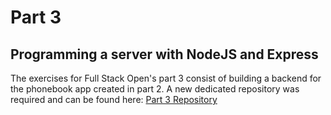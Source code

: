 # Part 3
## Programming a server with NodeJS and Express

The exercises for Full Stack Open's part 3 consist of building a backend for the phonebook app created in part 2. A new dedicated repository was required and can be found here: [Part 3 Repository](https://github.com/HenryWinters/full-stack-open-part3)